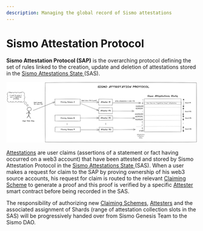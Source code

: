 ```yaml
---
description: Managing the global record of Sismo attestations
---
```


# Sismo Attestation Protocol

**Sismo Attestation Protocol (SAP)** is the overarching protocol defining the set of rules linked to the creation, update and deletion of attestations stored in the [Sismo Attestations State ](../architecture/sismo-attestations-state/)(SAS).

![](<../.gitbook/assets/Sismo Attestation Protocol.png>)

[Attestations](../architecture/sismo-attestations-state/standard-attestation-format.md) are user claims (assertions of a statement or fact having occurred on a web3 account) that have been attested and stored by Sismo Attestation Protocol in the [Sismo Attestations State ](../architecture/sismo-attestations-state/)(SAS). When a user makes a request for claim to the SAP by proving ownership of his web3 source accounts, his request for claim is routed to the relevant [Claiming Scheme](../architecture/claiming-scheme/) to generate a proof and this proof is verified by a specific [Attester](../architecture/attester.md) smart contract before being recorded in the SAS.

The responsibility of authorizing new [Claiming Schemes](../architecture/claiming-scheme/), [Attesters](../architecture/attester.md) and the associated assignment of Shards (range of attestation collection slots in the SAS) will be progressively handed over from Sismo Genesis Team to the Sismo DAO.

